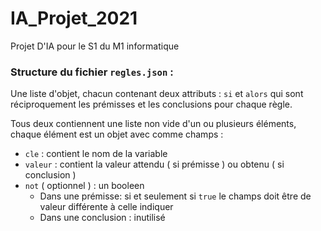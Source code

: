 # IA_Projet_2021
Projet D'IA pour le S1 du M1 informatique

### Structure du fichier `regles.json` :
Une liste d'objet, chacun contenant deux attributs : `si` et `alors` 
qui sont réciproquement les prémisses et les conclusions pour chaque règle.

Tous deux contiennent une liste non vide d'un ou plusieurs éléments,
chaque élément est un objet avec comme champs :
   - `cle` : contient le nom de la variable
   - `valeur` : contient la valeur attendu ( si prémisse ) ou obtenu ( si conclusion )
   - `not` ( optionnel ) : un booleen
      - Dans une prémisse: si et seulement si `true` le champs doit être de valeur différente à celle indiquer 
	  - Dans une conclusion : inutilisé